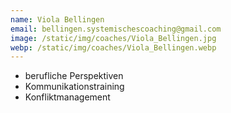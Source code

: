 ```yaml
---
name: Viola Bellingen
email: bellingen.systemischescoaching@gmail.com
image: /static/img/coaches/Viola_Bellingen.jpg
webp: /static/img/coaches/Viola_Bellingen.webp
---
```


<ul><li>berufliche Perspektiven</li><li>Kommunikationstraining</li><li>Konfliktmanagement</li></ul>